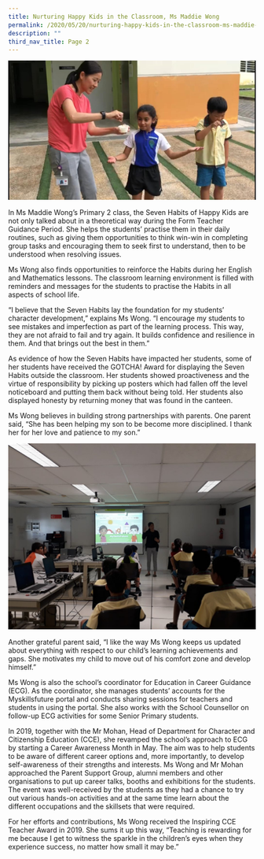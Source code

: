 ```yaml
---
title: Nurturing Happy Kids in the Classroom, Ms Maddie Wong
permalink: /2020/05/20/nurturing-happy-kids-in-the-classroom-ms-maddie-wong/
description: ""
third_nav_title: Page 2
---
```

<img src="/images/IMG-20200506-WA0005.jpeg" />
<p>In Ms Maddie Wong&rsquo;s Primary 2 class, the Seven Habits of Happy Kids are not only talked about in a theoretical way during the Form Teacher Guidance Period. She helps the students&rsquo; practise them in their daily routines, such as giving them opportunities to think win-win in completing group tasks and encouraging them to seek first to understand, then to be understood when resolving issues.</p>
<p>Ms Wong also finds opportunities to reinforce the Habits during her English and Mathematics lessons. The classroom learning environment is filled with reminders and messages for the students to practise the Habits in all aspects of school life.</p>
<p>&ldquo;I believe that the Seven Habits lay the foundation for my students&rsquo; character development,&rdquo; explains Ms Wong. &ldquo;I encourage my students to see mistakes and imperfection as part of the learning process. This way, they are not afraid to fail and try again. It builds confidence and resilience in them. And that brings out the best in them.&rdquo;</p>
<p>As evidence of how the Seven Habits have impacted her students, some of her students have received the GOTCHA! Award for displaying the Seven Habits outside the classroom. Her students showed proactiveness and the virtue of responsibility by picking up posters which had fallen off the level noticeboard and putting them back without being told. Her students also displayed honesty by returning money that was found in the canteen.</p>
<p>Ms Wong believes in building strong partnerships with parents. One parent said, &ldquo;She has been helping my son to be become more disciplined. I thank her for her love and patience to my son.&rdquo;</p>
<img src="/images/Maddie-1-1024x768.jpeg" />
<p>Another grateful parent said, &ldquo;I like the way Ms Wong keeps us updated about everything with respect to our child&rsquo;s learning achievements and gaps. She motivates my child to move out of his comfort zone and develop himself.&rdquo;</p>
<p>Ms Wong is also the school&rsquo;s coordinator for Education in Career Guidance (ECG). As the coordinator, she manages students&rsquo; accounts for the Myskillsfuture portal and conducts sharing sessions for teachers and students in using the portal. She also works with the School Counsellor on follow-up ECG activities for some Senior Primary students.</p>
<p>In 2019, together with the Mr Mohan, Head of Department for Character and Citizenship Education (CCE), she revamped the school&rsquo;s approach to ECG by starting a Career Awareness Month in May. The aim was to help students to be aware of different career options and, more importantly, to develop self-awareness of their strengths and interests. Ms Wong and Mr Mohan approached the Parent Support Group, alumni members and other organisations to put up career talks, booths and exhibitions for the students. The event was well-received by the students as they had a chance to try out various hands-on activities and at the same time learn about the different occupations and the skillsets that were required.</p>
<p>For her efforts and contributions, Ms Wong received the Inspiring CCE Teacher Award in 2019. She sums it up this way, &ldquo;Teaching is rewarding for me because I get to witness the sparkle in the children&rsquo;s eyes when they experience success, no matter how small it may be.&rdquo;</p>